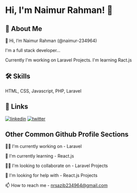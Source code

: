 
# Hi, I'm Naimur Rahman! 👋


## 🚀 About Me
 👋 Hi, I’m Naimur Rahman (@naimur-234964)

I'm a full stack developer...

Currently I'm working on Laravel Projects. I'm learning Ract.js


## 🛠 Skills
HTML, CSS, Javascript, PHP, Laravel


## 🔗 Links

[![linkedin](https://img.shields.io/badge/linkedin-0A66C2?style=for-the-badge&logo=linkedin&logoColor=white)](https://www.linkedin.com/in/naimur-rahman-405612184/)
[![twitter](https://img.shields.io/badge/twitter-1DA1F2?style=for-the-badge&logo=twitter&logoColor=white)](https://x.com/naimur_sazib)


## Other Common Github Profile Sections
👩‍💻 I'm currently working on - Laravel

🧠 I'm currently learning - React.js

👯‍♀️ I'm looking to collaborate on - Laravel Projects

🤔 I'm looking for help with - React.js Projects

📫 How to reach me - nrsazib234964@gmail.com


<!---
naimur-234964/naimur-234964 is a ✨ special ✨ repository because its `README.md` (this file) appears on your GitHub profile.
You can click the Preview link to take a look at your changes.
--->
